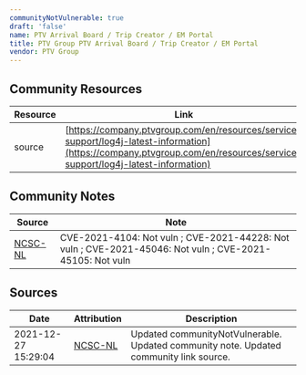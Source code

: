 ```yaml
---
communityNotVulnerable: true
draft: 'false'
name: PTV Arrival Board / Trip Creator / EM Portal
title: PTV Group PTV Arrival Board / Trip Creator / EM Portal
vendor: PTV Group
---
```



## Community Resources
| Resource | Link |
| --- | --- |
| source | [https://company.ptvgroup.com/en/resources/service-support/log4j-latest-information](https://company.ptvgroup.com/en/resources/service-support/log4j-latest-information) |

## Community Notes
| Source | Note |
| --- | --- |
| [NCSC-NL](https://github.com/NCSC-NL/log4shell/blob/main/software/README.md) | CVE-2021-4104: Not vuln ; CVE-2021-44228: Not vuln ; CVE-2021-45046: Not vuln ; CVE-2021-45105: Not vuln </ul> |

## Sources
| Date | Attribution | Description |
| --- | --- | --- |
| 2021-12-27 15:29:04 | [NCSC-NL](https://github.com/NCSC-NL/log4shell/blob/main/software/README.md) | Updated communityNotVulnerable. Updated community note. Updated community link source.  |
